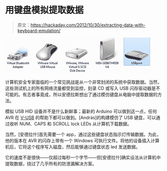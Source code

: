 # 用键盘模拟提取数据

> 原文：<https://hackaday.com/2012/10/30/extracting-data-with-keyboard-emulation/>

![](img/bff06c020a66caecde56478b33316b57.png "USBpwn")

计算机安全专家面临的一个常见挑战是从一个非常封闭的系统中获取数据。当然，这些测试机上的所有网络流量都受到监控，刻录 CD 或写入 USB 闪存驱动器是不可能的。有志者事竟成，所以安德拉斯想出了通过模仿键盘从电脑中提取数据的方法。

模拟 USB HID 设备并不是什么新鲜事；最新的 Arduino 可以做到这一点，任何 AVR 在 [V-USB](http://www.obdev.at/products/vusb/index.html) 的帮助下都可以做到。[András]的构建模仿了 USB 键盘，可以通过收听 NUM、CAPS 和 SCROLL lock LEDs 从计算机下载数据。

当然，[安德拉什]首先需要一个 app，通过这些键盘状态指示灯传输数据。为此，他的版本在 AVR 的闪存上带有一个 Windows 可执行文件。将他的设备插入计算机后，它将这个程序写入磁盘，然后能够通过键盘状态 led 发送数据。

它的速度不是很快——仅超过每秒一个字节——但[安德拉什]确实设法从计算机中提取数据，绕过了几乎所有的防泄漏解决方案。